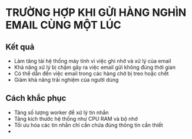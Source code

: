 # TRƯỜNG HỢP KHI GỬI HÀNG NGHÌN EMAIL CÙNG MỘT LÚC 

## Kết quả 
- Làm tăng tải hệ thống máy tính vì việc ghi nhớ và xử lý của email
- Khả năng xử lý bị chậm gây ra việc email gửi không đúng thời gian 
- Có thể dẫn đến việc email trong các hàng chờ bị treo hoặc chết
- Giảm khả năng trải nghiệm của người dùng 

## Cách khắc phục 
* Tăng số lượng worker để xử lý tin nhắn 
* Tăng kích thước hệ thống như CPU RAM và bộ nhớ 
* Tối ưu hóa các tin nhắn chỉ cần chứa đúng thông tin cần thiết
* 
